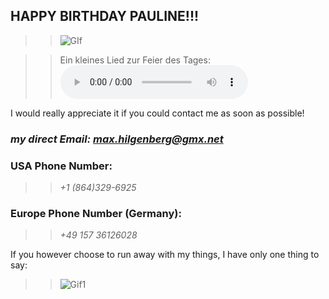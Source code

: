 ## HAPPY BIRTHDAY PAULINE!!!
>> ![GIf](./img/thankyou.gif)


>> Ein kleines Lied zur Feier des Tages:
<audio src="allesgute.m4a" controls autoplay loop></audio>


I would really appreciate it if you could contact me as soon as possible!
### ***my direct Email: <max.hilgenberg@gmx.net>***
### USA Phone Number:
>> *+1 (864)329-6925*

### Europe Phone Number (Germany): 
 >> *+49 157 36126028*


If you however choose to run away with my things, I have only one thing to say:

>> ![Gif1](./img/liam-neeson-i-will-find-you.gif)
